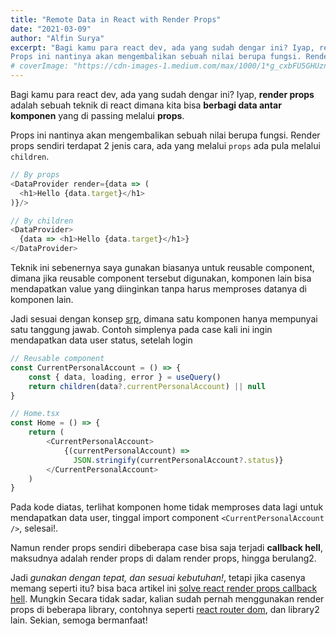 ```yaml
---
title: "Remote Data in React with Render Props"
date: "2021-03-09"
author: "Alfin Surya"
excerpt: "Bagi kamu para react dev, ada yang sudah dengar ini? Iyap, render props adalah sebuah teknik di react dimana kita bisa berbagi data antar komponen yang di passing melalui props. 
Props ini nantinya akan mengembalikan sebuah nilai berupa fungsi. Render props sendiri terdapat 2 jenis cara, ada yang melalui props ada pula melalui children"
# coverImage: "https://cdn-images-1.medium.com/max/1000/1*g_cxbFU5GHUzn43-FCnd_w.png"
---
```


Bagi kamu para react dev, ada yang sudah dengar ini? Iyap, **render props** adalah sebuah teknik di react dimana kita bisa **berbagi data antar komponen** yang di passing melalui **props**. 

Props ini nantinya akan mengembalikan sebuah nilai berupa fungsi. Render props sendiri terdapat 2 jenis cara, ada yang melalui `props` ada pula melalui `children`.

```js
// By props
<DataProvider render={data => (
  <h1>Hello {data.target}</h1>
)}/>

// By children
<DataProvider>
  {data => <h1>Hello {data.target}</h1>}
</DataProvider>
```

Teknik ini sebenernya saya gunakan biasanya untuk reusable component, dimana jika reusable component tersebut digunakan, komponen lain bisa mendapatkan value yang diinginkan tanpa harus memproses datanya di komponen lain. 

Jadi sesuai dengan konsep [srp](https://en.wikipedia.org/wiki/Single-responsibility_principle), dimana satu komponen hanya mempunyai satu tanggung jawab. Contoh simplenya pada case kali ini ingin mendapatkan data user status, setelah login

```js
// Reusable component
const CurrentPersonalAccount = () => {
    const { data, loading, error } = useQuery()
    return children(data?.currentPersonalAccount) || null
}

// Home.tsx
const Home = () => {
    return (
        <CurrentPersonalAccount>
            {(currentPersonalAccount) => 
              JSON.stringify(currentPersonalAccount?.status)}
        </CurrentPersonalAccount>
    )
}
```

Pada kode diatas, terlihat komponen home tidak memproses data lagi untuk mendapatkan data user, tinggal import component `<CurrentPersonalAccount />`, selesai!. 

Namun render props sendiri dibeberapa case bisa saja terjadi **callback hell**, maksudnya adalah render props di dalam render props, hingga berulang2. 

Jadi *gunakan dengan tepat, dan sesuai kebutuhan!*, tetapi jika casenya memang seperti itu? bisa baca artikel ini [solve react render props callback hell](https://dmitripavlutin.com/solve-react-render-props-callback-hell/). Mungkin Secara tidak sadar, kalian sudah pernah menggunakan render props di beberapa library, contohnya seperti [react router dom](https://reactrouter.com/web/api/Route/render-func), dan library2 lain. Sekian, semoga bermanfaat!